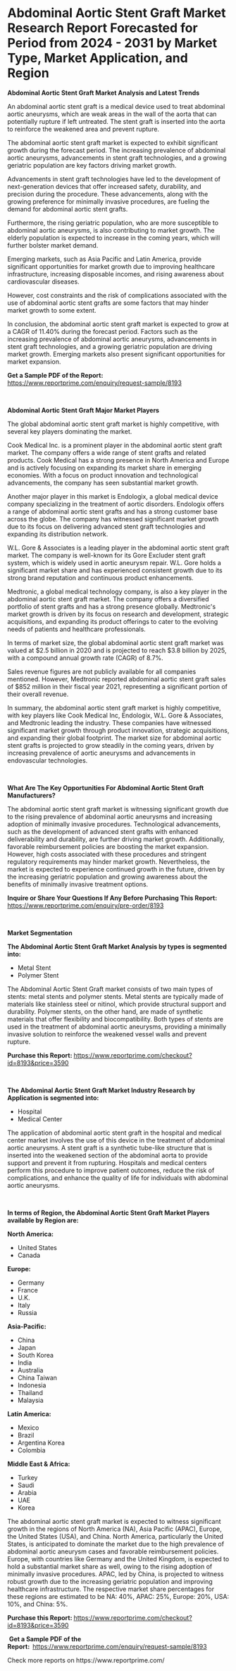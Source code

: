 <p><h1>Abdominal Aortic Stent Graft Market Research Report Forecasted for Period from 2024 -  2031 by Market Type, Market Application, and Region</h1></p><p><strong>Abdominal Aortic Stent Graft Market Analysis and Latest Trends</strong></p>
<p><p>An abdominal aortic stent graft is a medical device used to treat abdominal aortic aneurysms, which are weak areas in the wall of the aorta that can potentially rupture if left untreated. The stent graft is inserted into the aorta to reinforce the weakened area and prevent rupture.</p><p>The abdominal aortic stent graft market is expected to exhibit significant growth during the forecast period. The increasing prevalence of abdominal aortic aneurysms, advancements in stent graft technologies, and a growing geriatric population are key factors driving market growth.</p><p>Advancements in stent graft technologies have led to the development of next-generation devices that offer increased safety, durability, and precision during the procedure. These advancements, along with the growing preference for minimally invasive procedures, are fueling the demand for abdominal aortic stent grafts.</p><p>Furthermore, the rising geriatric population, who are more susceptible to abdominal aortic aneurysms, is also contributing to market growth. The elderly population is expected to increase in the coming years, which will further bolster market demand.</p><p>Emerging markets, such as Asia Pacific and Latin America, provide significant opportunities for market growth due to improving healthcare infrastructure, increasing disposable incomes, and rising awareness about cardiovascular diseases.</p><p>However, cost constraints and the risk of complications associated with the use of abdominal aortic stent grafts are some factors that may hinder market growth to some extent.</p><p>In conclusion, the abdominal aortic stent graft market is expected to grow at a CAGR of 11.40% during the forecast period. Factors such as the increasing prevalence of abdominal aortic aneurysms, advancements in stent graft technologies, and a growing geriatric population are driving market growth. Emerging markets also present significant opportunities for market expansion.</p></p>
<p><strong>Get a Sample PDF of the Report:&nbsp;</strong> <a href="https://www.reportprime.com/enquiry/request-sample/8193">https://www.reportprime.com/enquiry/request-sample/8193</a></p>
<p>&nbsp;</p>
<p><strong>Abdominal Aortic Stent Graft Major Market Players</strong></p>
<p><p>The global abdominal aortic stent graft market is highly competitive, with several key players dominating the market. </p><p>Cook Medical Inc. is a prominent player in the abdominal aortic stent graft market. The company offers a wide range of stent grafts and related products. Cook Medical has a strong presence in North America and Europe and is actively focusing on expanding its market share in emerging economies. With a focus on product innovation and technological advancements, the company has seen substantial market growth.</p><p>Another major player in this market is Endologix, a global medical device company specializing in the treatment of aortic disorders. Endologix offers a range of abdominal aortic stent grafts and has a strong customer base across the globe. The company has witnessed significant market growth due to its focus on delivering advanced stent graft technologies and expanding its distribution network.</p><p>W.L. Gore & Associates is a leading player in the abdominal aortic stent graft market. The company is well-known for its Gore Excluder stent graft system, which is widely used in aortic aneurysm repair. W.L. Gore holds a significant market share and has experienced consistent growth due to its strong brand reputation and continuous product enhancements.</p><p>Medtronic, a global medical technology company, is also a key player in the abdominal aortic stent graft market. The company offers a diversified portfolio of stent grafts and has a strong presence globally. Medtronic's market growth is driven by its focus on research and development, strategic acquisitions, and expanding its product offerings to cater to the evolving needs of patients and healthcare professionals.</p><p>In terms of market size, the global abdominal aortic stent graft market was valued at $2.5 billion in 2020 and is projected to reach $3.8 billion by 2025, with a compound annual growth rate (CAGR) of 8.7%.</p><p>Sales revenue figures are not publicly available for all companies mentioned. However, Medtronic reported abdominal aortic stent graft sales of $852 million in their fiscal year 2021, representing a significant portion of their overall revenue.</p><p>In summary, the abdominal aortic stent graft market is highly competitive, with key players like Cook Medical Inc, Endologix, W.L. Gore & Associates, and Medtronic leading the industry. These companies have witnessed significant market growth through product innovation, strategic acquisitions, and expanding their global footprint. The market size for abdominal aortic stent grafts is projected to grow steadily in the coming years, driven by increasing prevalence of aortic aneurysms and advancements in endovascular technologies.</p></p>
<p>&nbsp;</p>
<p><strong>What Are The Key Opportunities For Abdominal Aortic Stent Graft Manufacturers?</strong></p>
<p><p>The abdominal aortic stent graft market is witnessing significant growth due to the rising prevalence of abdominal aortic aneurysms and increasing adoption of minimally invasive procedures. Technological advancements, such as the development of advanced stent grafts with enhanced deliverability and durability, are further driving market growth. Additionally, favorable reimbursement policies are boosting the market expansion. However, high costs associated with these procedures and stringent regulatory requirements may hinder market growth. Nevertheless, the market is expected to experience continued growth in the future, driven by the increasing geriatric population and growing awareness about the benefits of minimally invasive treatment options.</p></p>
<p><strong>Inquire or Share Your Questions If Any Before Purchasing This Report:</strong> <a href="https://www.reportprime.com/enquiry/pre-order/8193">https://www.reportprime.com/enquiry/pre-order/8193</a></p>
<p>&nbsp;</p>
<p><strong>Market Segmentation</strong></p>
<p><strong>The Abdominal Aortic Stent Graft Market Analysis by types is segmented into:</strong></p>
<p><ul><li>Metal Stent</li><li>Polymer Stent</li></ul></p>
<p><p>The Abdominal Aortic Stent Graft market consists of two main types of stents: metal stents and polymer stents. Metal stents are typically made of materials like stainless steel or nitinol, which provide structural support and durability. Polymer stents, on the other hand, are made of synthetic materials that offer flexibility and biocompatibility. Both types of stents are used in the treatment of abdominal aortic aneurysms, providing a minimally invasive solution to reinforce the weakened vessel walls and prevent rupture.</p></p>
<p><strong>Purchase this Report:&nbsp;</strong><a href="https://www.reportprime.com/checkout?id=8193&price=3590">https://www.reportprime.com/checkout?id=8193&price=3590</a></p>
<p>&nbsp;</p>
<p><strong>The Abdominal Aortic Stent Graft Market Industry Research by Application is segmented into:</strong></p>
<p><ul><li>Hospital</li><li>Medical Center</li></ul></p>
<p><p>The application of abdominal aortic stent graft in the hospital and medical center market involves the use of this device in the treatment of abdominal aortic aneurysms. A stent graft is a synthetic tube-like structure that is inserted into the weakened section of the abdominal aorta to provide support and prevent it from rupturing. Hospitals and medical centers perform this procedure to improve patient outcomes, reduce the risk of complications, and enhance the quality of life for individuals with abdominal aortic aneurysms.</p></p>
<p>&nbsp;</p>
<p><strong>In terms of Region, the Abdominal Aortic Stent Graft Market Players available by Region are:</strong></p>
<p>
    <p> <strong> North America: </strong>
        <ul>
            <li>United States</li>
            <li>Canada</li>
        </ul>
        </p> 
    <p> <strong> Europe: </strong>
        <ul>
            <li>Germany</li>
            <li>France</li>
            <li>U.K.</li>
            <li>Italy</li>
            <li>Russia</li>
        </ul>
        </p> 
    <p> <strong> Asia-Pacific: </strong>
        <ul>
            <li>China</li>
            <li>Japan</li>
            <li>South Korea</li>
            <li>India</li>
            <li>Australia</li>
            <li>China Taiwan</li>
            <li>Indonesia</li>
            <li>Thailand</li>
            <li>Malaysia</li>
        </ul>
        </p> 
    <p> <strong> Latin America: </strong>
        <ul>
            <li>Mexico</li>
            <li>Brazil</li>
            <li>Argentina Korea</li>
            <li>Colombia</li>
        </ul>
        </p> 
    <p> <strong> Middle East & Africa: </strong>
        <ul>
            <li>Turkey</li>
            <li>Saudi</li>
            <li>Arabia</li>
            <li>UAE</li>
            <li>Korea</li>
        </ul>
    </p>
    </p>
<p><p>The abdominal aortic stent graft market is expected to witness significant growth in the regions of North America (NA), Asia Pacific (APAC), Europe, the United States (USA), and China. North America, particularly the United States, is anticipated to dominate the market due to the high prevalence of abdominal aortic aneurysm cases and favorable reimbursement policies. Europe, with countries like Germany and the United Kingdom, is expected to hold a substantial market share as well, owing to the rising adoption of minimally invasive procedures. APAC, led by China, is projected to witness robust growth due to the increasing geriatric population and improving healthcare infrastructure. The respective market share percentages for these regions are estimated to be NA: 40%, APAC: 25%, Europe: 20%, USA: 10%, and China: 5%.</p></p>
<p><strong>Purchase this Report: </strong><a href="https://www.reportprime.com/checkout?id=8193&price=3590">https://www.reportprime.com/checkout?id=8193&price=3590</a></p>
<p>&nbsp;<strong>Get a Sample PDF of the Report:&nbsp;&nbsp;</strong><a href="https://www.reportprime.com/enquiry/request-sample/8193">https://www.reportprime.com/enquiry/request-sample/8193</a></p>
<p><strong></strong></p>
<p>Check more reports on https://www.reportprime.com/</p>
